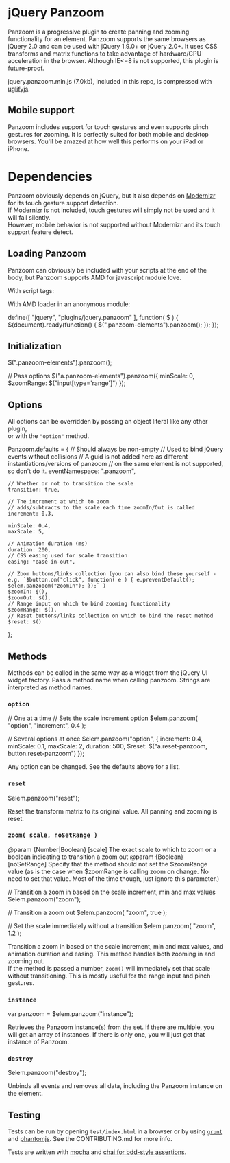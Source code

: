 # jQuery Panzoom

Panzoom is a progressive plugin to create panning and zooming functionality for an element. Panzoom supports the same browsers as jQuery 2.0 and can be used with jQuery 1.9.0+ or jQuery 2.0+.
It uses CSS transforms and matrix functions to take advantage of hardware/GPU acceleration in the browser. Although IE<=8 is not supported, this plugin is future-proof.

jquery.panzoom.min.js (7.0kb), included in this repo, is compressed with [uglifyjs](https://github.com/mishoo/UglifyJS).

## Mobile support

Panzoom includes support for touch gestures and even supports pinch gestures for zooming. It is perfectly suited for both mobile and desktop browsers. You'll be amazed at how well this performs on your iPad or iPhone.

# Dependencies

Panzoom obviously depends on jQuery, but it also depends on [Modernizr](http://modernizr.com/) for its touch gesture support detection.<br>
If Modernizr is not included, touch gestures will simply not be used and it will fail silently.<br>
However, mobile behavior is not supported without Modernizr and its touch support feature detect.

## Loading Panzoom
Panzoom can obviously be included with your scripts at the end of the body, but Panzoom supports AMD for javascript module love.

With script tags:

  <script src="//ajax.googleapis.com/ajax/libs/jquery/1.9.1/jquery.min.js"></script>
  <script src="/js/plugins/jquery.panzoom.js"></script>

With AMD loader in an anonymous module:

  define([ "jquery", "plugins/jquery.panzoom" ], function( $ ) {
    $(document).ready(function() {
      $(".panzoom-elements").panzoom();
    });
  });

## Initialization

  $(".panzoom-elements").panzoom();

  // Pass options
  $("a.panzoom-elements").panzoom({
    minScale: 0,
    $zoomRange: $("input[type='range']")
  });

## Options

All options can be overridden by passing an object literal like any other plugin,<br>
or with the `"option"` method.<br>

  Panzoom.defaults = {
    // Should always be non-empty
    // Used to bind jQuery events without collisions
    // A guid is not added here as different instantiations/versions of panzoom
    // on the same element is not supported, so don't do it.
    eventNamespace: ".panzoom",

    // Whether or not to transition the scale
    transition: true,

    // The increment at which to zoom
    // adds/subtracts to the scale each time zoomIn/Out is called
    increment: 0.3,

    minScale: 0.4,
    maxScale: 5,

    // Animation duration (ms)
    duration: 200,
    // CSS easing used for scale transition
    easing: "ease-in-out",

    // Zoom buttons/links collection (you can also bind these yourself - e.g. `$button.on("click", function( e ) { e.preventDefault(); $elem.panzooom("zoomIn"); });` )
    $zoomIn: $(),
    $zoomOut: $(),
    // Range input on which to bind zooming functionality
    $zoomRange: $(),
    // Reset buttons/links collection on which to bind the reset method
    $reset: $()
  };

## Methods

Methods can be called in the same way as a widget from the jQuery UI widget factory. Pass a method name when calling panzoom. Strings are interpreted as method names.

### `option`

  // One at a time
  // Sets the scale increment option
  $elem.panzoom( "option", "increment", 0.4 );

  // Several options at once
  $elem.panzoom("option", {
    increment: 0.4,
    minScale: 0.1,
    maxScale: 2,
    duration: 500,
    $reset: $("a.reset-panzoom, button.reset-panzoom")
  });

Any option can be changed. See the defaults above for a list.

### `reset`

  $elem.panzoom("reset");

Reset the transform matrix to its original value. All panning and zooming is reset.

### `zoom( scale, noSetRange )`

@param {Number|Boolean} [scale] The exact scale to which to zoom or a boolean indicating to transition a zoom out
@param {Boolean} [noSetRange] Specify that the method should not set the $zoomRange value (as is the case when $zoomRange is calling zoom on change. No need to set that value. Most of the time though, just ignore this parameter.)


  // Transition a zoom in based on the scale increment, min and max values
  $elem.panzoom("zoom");

  // Transition a zoom out
  $elem.panzoom( "zoom", true );

  // Set the scale immediately without a transition
  $elem.panzoom( "zoom", 1.2 );

Transition a zoom in based on the scale increment, min and max values, and animation duration and easing. This method handles both zooming in and zooming out.<br>
If the method is passed a number, `zoom()` will immediately set that scale without transitioning. This is mostly useful for the range input and pinch gestures.

### `instance`

  var panzoom = $elem.panzoom("instance");

Retrieves the Panzoom instance(s) from the set. If there are multiple, you will get an array of instances. If there is only one, you will just get that instance of Panzoom.

### `destroy`

  $elem.panzoom("destroy");

Unbinds all events and removes all data, including the Panzoom instance on the element.

## Testing

Tests can be run by opening `test/index.html` in a browser or by using [`grunt`](http://gruntjs.com/) and [phantomjs](http://phantomjs.org/). See the CONTRIBUTING.md for more info.

Tests are written with [mocha](http://visionmedia.github.com/mocha/) and [chai for bdd-style assertions](http://chaijs.com/api/bdd/).
